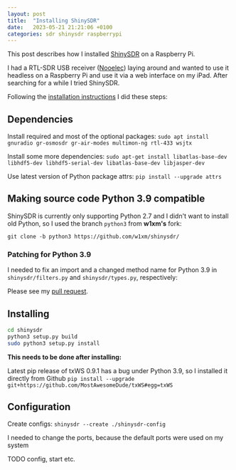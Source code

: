 ```yaml
---
layout: post
title:  "Installing ShinySDR"
date:   2023-05-21 21:21:06 +0100
categories: sdr shinysdr raspberrypi
---
```


This post describes how I installed [ShinySDR][shinysdr] on a Raspberry Pi.

I had a RTL-SDR USB receiver ([Nooelec][nooelec]) laying around and wanted to use it headless on a Raspberry Pi and use it via a web interface on my iPad. After searching for a while I tried ShinySDR.

Following the [installation instructions][install-shinysdr] I did these steps:

## Dependencies

Install required and most of the optional packages: `sudo apt install gnuradio gr-osmosdr gr-air-modes multimon-ng rtl-433 wsjtx`

Install some more dependencies: `sudo apt-get install libatlas-base-dev libhdf5-dev libhdf5-serial-dev libatlas-base-dev libjasper-dev`

Use latest version of Python package attrs: `pip install --upgrade attrs`

## Making source code Python 3.9 compatible

ShinySDR is currently only supporting Python 2.7 and I didn't want to install old Python, so I used the branch `python3` from **w1xm's** fork:

`git clone -b python3 https://github.com/w1xm/shinysdr/`

### Patching for Python 3.9

I needed to fix an import and a changed method name for Python 3.9 in `shinysdr/filters.py` and `shinysdr/types.py`, respectively:

Please see my [pull request][w1xm-pr].

## Installing

```bash
cd shinysdr
python3 setup.py build
sudo python3 setup.py install
```

**This needs to be done after installing:**

Latest pip release of txWS 0.9.1 has a bug under Python 3.9, so I installed it directly from Github `pip install --upgrade git+https://github.com/MostAwesomeDude/txWS#egg=txWS`

## Configuration

Create configs: `shinysdr --create ./shinysdr-config`

I needed to change the ports, because the default ports were used on my system

TODO config, start etc.

[shinysdr]: https://shinysdr.switchb.org/
[nooelec]: https://www.nooelec.com/store/sdr/sdr-receivers/nesdr-smartee-sdr.html
[install-shinysdr]: https://shinysdr.switchb.org/manual/installation
[w1xm-pr]: https://github.com/w1xm/shinysdr/pull/1
